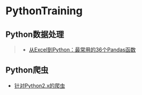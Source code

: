 # PythonTraining
## Python数据处理  
>* [从Excel到Python：最常用的36个Pandas函数](https://www.cnblogs.com/jpld/p/11976648.html)  
## Python爬虫  

* [针对Python2.x的爬虫](./Python2.x_Code)  
